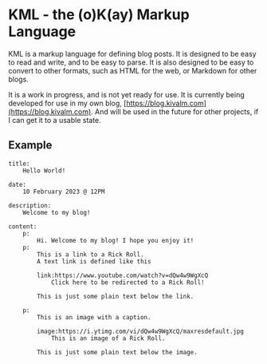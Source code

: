 # KML - the (o)K(ay) Markup Language

KML is a markup language for defining blog posts. It is designed to be easy to read and write, and to be easy to parse. It is also designed to be easy to convert to other formats, such as HTML for the web, or Markdown for other blogs.

It is a work in progress, and is not yet ready for use. It is currently being developed for use in my own blog, [https://blog.kivalm.com](https://blog.kivalm.com). And will be used in the future for other projects, if I can get it to a usable state.

## Example
```
title:
    Hello World!

date:
    10 February 2023 @ 12PM

description:
    Welcome to my blog!

content:
    p:
        Hi. Welcome to my blog! I hope you enjoy it!
    p:
        This is a link to a Rick Roll.
        A text link is defined like this

        link:https://www.youtube.com/watch?v=dQw4w9WgXcQ
            Click here to be redirected to a Rick Roll!
        
        This is just some plain text below the link.

    p:
        This is an image with a caption.

        image:https://i.ytimg.com/vi/dQw4w9WgXcQ/maxresdefault.jpg
            This is an image of a Rick Roll.

        This is just some plain text below the image.
```